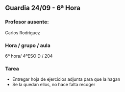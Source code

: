 ## Guardia 24/09 - 6ª Hora

### Profesor ausente:
Carlos Rodríguez

### Hora / grupo / aula
6ª hora/ 4ºESO D  / 204

### Tarea


 * Entregar hoja de ejercicios adjunta para que la hagan
 * Se la quedan ellos, no hace falta recoger






